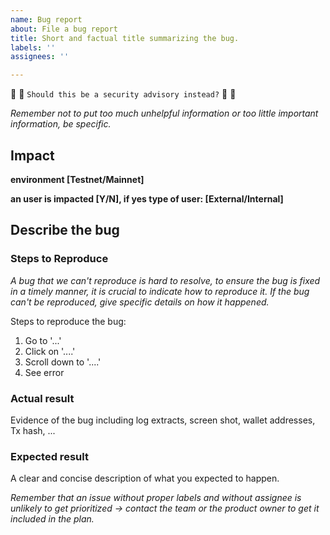 ```yaml
---
name: Bug report
about: File a bug report
title: Short and factual title summarizing the bug.
labels: ''
assignees: ''

---
```


🔐 🔐 `Should this be a security advisory instead?` 🔐 🔐

_Remember not to put too much unhelpful information or too little important information, be specific._

## Impact
__environment [Testnet/Mainnet]__

__an user is impacted [Y/N], if yes type of user: [External/Internal]__

## Describe the bug
### Steps to Reproduce
_A bug that we can't reproduce is hard to resolve, to ensure the bug is fixed in a timely manner, it is crucial to indicate how to reproduce it. If the bug can't be reproduced, give specific details on how it happened._

Steps to reproduce the bug:
1. Go to '...'
2. Click on '....'
3. Scroll down to '....'
4. See error

### Actual result
Evidence of the bug including log extracts, screen shot, wallet addresses, Tx hash, ...

### Expected result
A clear and concise description of what you expected to happen.

_Remember that an issue without proper labels and without assignee is unlikely to get prioritized -> contact the team or the product owner to get it included in the plan._

